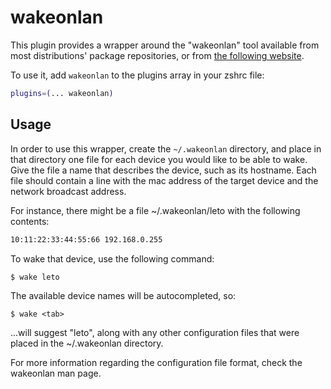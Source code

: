 # wakeonlan

This plugin provides a wrapper around the "wakeonlan" tool available from most
distributions' package repositories, or from
[the following website](HTTPS://GitHub.Com/jpoliv/wakeonlan).

To use it, add `wakeonlan` to the plugins array in your zshrc file:

```zsh
plugins=(... wakeonlan)
```

## Usage

In order to use this wrapper, create the `~/.wakeonlan` directory, and place in
that directory one file for each device you would like to be able to wake. Give
the file a name that describes the device, such as its hostname. Each file
should contain a line with the mac address of the target device and the network
broadcast address.

For instance, there might be a file ~/.wakeonlan/leto with the following
contents:

```sh
10:11:22:33:44:55:66 192.168.0.255
```

To wake that device, use the following command:

```console
$ wake leto
```

The available device names will be autocompleted, so:

```console
$ wake <tab>
```

...will suggest "leto", along with any other configuration files that were
placed in the ~/.wakeonlan directory.

For more information regarding the configuration file format, check the
wakeonlan man page.
